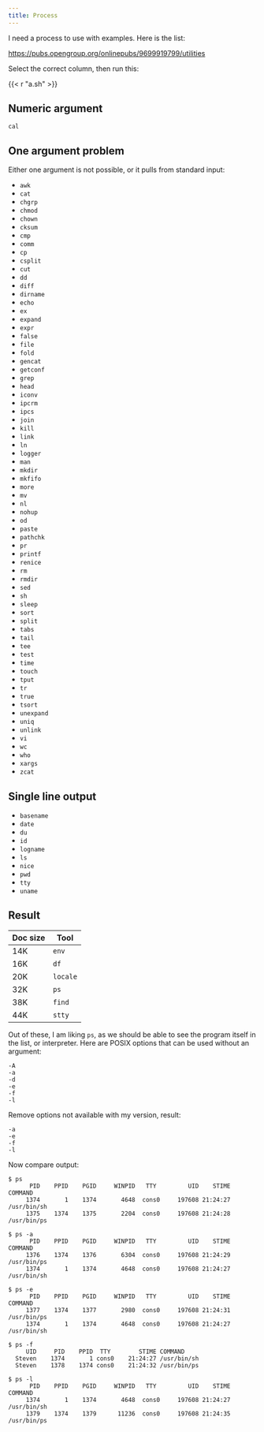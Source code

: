 ```yaml
---
title: Process
---
```


I need a process to use with examples. Here is the list:

<https://pubs.opengroup.org/onlinepubs/9699919799/utilities>

Select the correct column, then run this:

{{< r "a.sh" >}}

## Numeric argument

`cal`

## One argument problem

Either one argument is not possible, or it pulls from standard input:

- `awk`
- `cat`
- `chgrp`
- `chmod`
- `chown`
- `cksum`
- `cmp`
- `comm`
- `cp`
- `csplit`
- `cut`
- `dd`
- `diff`
- `dirname`
- `echo`
- `ex`
- `expand`
- `expr`
- `false`
- `file`
- `fold`
- `gencat`
- `getconf`
- `grep`
- `head`
- `iconv`
- `ipcrm`
- `ipcs`
- `join`
- `kill`
- `link`
- `ln`
- `logger`
- `man`
- `mkdir`
- `mkfifo`
- `more`
- `mv`
- `nl`
- `nohup`
- `od`
- `paste`
- `pathchk`
- `pr`
- `printf`
- `renice`
- `rm`
- `rmdir`
- `sed`
- `sh`
- `sleep`
- `sort`
- `split`
- `tabs`
- `tail`
- `tee`
- `test`
- `time`
- `touch`
- `tput`
- `tr`
- `true`
- `tsort`
- `unexpand`
- `uniq`
- `unlink`
- `vi`
- `wc`
- `who`
- `xargs`
- `zcat`

## Single line output

- `basename`
- `date`
- `du`
- `id`
- `logname`
- `ls`
- `nice`
- `pwd`
- `tty`
- `uname`

## Result

Doc size | Tool
---------|-----
14K      | `env`
16K      | `df`
20K      | `locale`
32K      | `ps`
38K      | `find`
44K      | `stty`

Out of these, I am liking `ps`, as we should be able to see the program itself
in the list, or interpreter. Here are POSIX options that can be used without an
argument:

~~~
-A
-a
-d
-e
-f
-l
~~~

Remove options not available with my version, result:

~~~
-a
-e
-f
-l
~~~

Now compare output:

~~~
$ ps
      PID    PPID    PGID     WINPID   TTY         UID    STIME COMMAND
     1374       1    1374       4648  cons0     197608 21:24:27 /usr/bin/sh
     1375    1374    1375       2204  cons0     197608 21:24:28 /usr/bin/ps

$ ps -a
      PID    PPID    PGID     WINPID   TTY         UID    STIME COMMAND
     1376    1374    1376       6304  cons0     197608 21:24:29 /usr/bin/ps
     1374       1    1374       4648  cons0     197608 21:24:27 /usr/bin/sh

$ ps -e
      PID    PPID    PGID     WINPID   TTY         UID    STIME COMMAND
     1377    1374    1377       2980  cons0     197608 21:24:31 /usr/bin/ps
     1374       1    1374       4648  cons0     197608 21:24:27 /usr/bin/sh

$ ps -f
     UID     PID    PPID  TTY        STIME COMMAND
  Steven    1374       1 cons0    21:24:27 /usr/bin/sh
  Steven    1378    1374 cons0    21:24:32 /usr/bin/ps

$ ps -l
      PID    PPID    PGID     WINPID   TTY         UID    STIME COMMAND
     1374       1    1374       4648  cons0     197608 21:24:27 /usr/bin/sh
     1379    1374    1379      11236  cons0     197608 21:24:35 /usr/bin/ps
~~~
